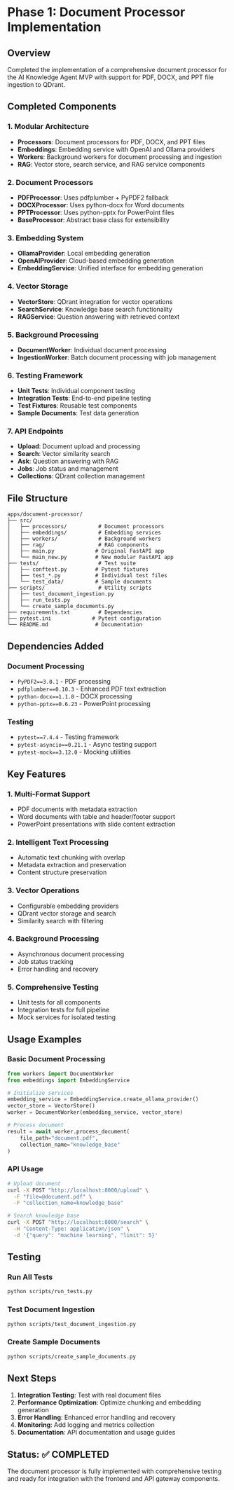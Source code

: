 # Phase 1: Document Processor Implementation

## Overview
Completed the implementation of a comprehensive document processor for the AI Knowledge Agent MVP with support for PDF, DOCX, and PPT file ingestion to QDrant.

## Completed Components

### 1. Modular Architecture
- **Processors**: Document processors for PDF, DOCX, and PPT files
- **Embeddings**: Embedding service with OpenAI and Ollama providers
- **Workers**: Background workers for document processing and ingestion
- **RAG**: Vector store, search service, and RAG service components

### 2. Document Processors
- **PDFProcessor**: Uses pdfplumber + PyPDF2 fallback
- **DOCXProcessor**: Uses python-docx for Word documents
- **PPTProcessor**: Uses python-pptx for PowerPoint files
- **BaseProcessor**: Abstract base class for extensibility

### 3. Embedding System
- **OllamaProvider**: Local embedding generation
- **OpenAIProvider**: Cloud-based embedding generation
- **EmbeddingService**: Unified interface for embedding generation

### 4. Vector Storage
- **VectorStore**: QDrant integration for vector operations
- **SearchService**: Knowledge base search functionality
- **RAGService**: Question answering with retrieved context

### 5. Background Processing
- **DocumentWorker**: Individual document processing
- **IngestionWorker**: Batch document processing with job management

### 6. Testing Framework
- **Unit Tests**: Individual component testing
- **Integration Tests**: End-to-end pipeline testing
- **Test Fixtures**: Reusable test components
- **Sample Documents**: Test data generation

### 7. API Endpoints
- **Upload**: Document upload and processing
- **Search**: Vector similarity search
- **Ask**: Question answering with RAG
- **Jobs**: Job status and management
- **Collections**: QDrant collection management

## File Structure

```
apps/document-processor/
├── src/
│   ├── processors/          # Document processors
│   ├── embeddings/          # Embedding services
│   ├── workers/             # Background workers
│   ├── rag/                 # RAG components
│   ├── main.py             # Original FastAPI app
│   └── main_new.py         # New modular FastAPI app
├── tests/                   # Test suite
│   ├── conftest.py         # Pytest fixtures
│   ├── test_*.py           # Individual test files
│   └── test_data/          # Sample documents
├── scripts/                 # Utility scripts
│   ├── test_document_ingestion.py
│   ├── run_tests.py
│   └── create_sample_documents.py
├── requirements.txt         # Dependencies
├── pytest.ini             # Pytest configuration
└── README.md               # Documentation
```

## Dependencies Added

### Document Processing
- `PyPDF2==3.0.1` - PDF processing
- `pdfplumber==0.10.3` - Enhanced PDF text extraction
- `python-docx==1.1.0` - DOCX processing
- `python-pptx==0.6.23` - PowerPoint processing

### Testing
- `pytest==7.4.4` - Testing framework
- `pytest-asyncio==0.21.1` - Async testing support
- `pytest-mock==3.12.0` - Mocking utilities

## Key Features

### 1. Multi-Format Support
- PDF documents with metadata extraction
- Word documents with table and header/footer support
- PowerPoint presentations with slide content extraction

### 2. Intelligent Text Processing
- Automatic text chunking with overlap
- Metadata extraction and preservation
- Content structure preservation

### 3. Vector Operations
- Configurable embedding providers
- QDrant vector storage and search
- Similarity search with filtering

### 4. Background Processing
- Asynchronous document processing
- Job status tracking
- Error handling and recovery

### 5. Comprehensive Testing
- Unit tests for all components
- Integration tests for full pipeline
- Mock services for isolated testing

## Usage Examples

### Basic Document Processing
```python
from workers import DocumentWorker
from embeddings import EmbeddingService

# Initialize services
embedding_service = EmbeddingService.create_ollama_provider()
vector_store = VectorStore()
worker = DocumentWorker(embedding_service, vector_store)

# Process document
result = await worker.process_document(
    file_path="document.pdf",
    collection_name="knowledge_base"
)
```

### API Usage
```bash
# Upload document
curl -X POST "http://localhost:8000/upload" \
  -F "file=@document.pdf" \
  -F "collection_name=knowledge_base"

# Search knowledge base
curl -X POST "http://localhost:8000/search" \
  -H "Content-Type: application/json" \
  -d '{"query": "machine learning", "limit": 5}'
```

## Testing

### Run All Tests
```bash
python scripts/run_tests.py
```

### Test Document Ingestion
```bash
python scripts/test_document_ingestion.py
```

### Create Sample Documents
```bash
python scripts/create_sample_documents.py
```

## Next Steps

1. **Integration Testing**: Test with real document files
2. **Performance Optimization**: Optimize chunking and embedding generation
3. **Error Handling**: Enhanced error handling and recovery
4. **Monitoring**: Add logging and metrics collection
5. **Documentation**: API documentation and usage guides

## Status: ✅ COMPLETED

The document processor is fully implemented with comprehensive testing and ready for integration with the frontend and API gateway components.
